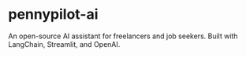 # pennypilot-ai
An open-source AI assistant for freelancers and job seekers. Built with LangChain, Streamlit, and OpenAI.
